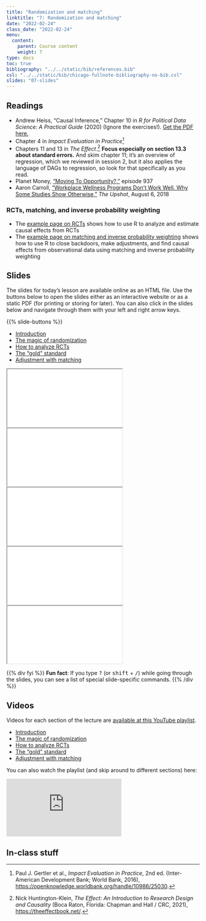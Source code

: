 ```yaml
---
title: "Randomization and matching"
linktitle: "7: Randomization and matching"
date: "2022-02-24"
class_date: "2022-02-24"
menu:
  content:
    parent: Course content
    weight: 7
type: docs
toc: true
bibliography: "../../static/bib/references.bib"
csl: "../../static/bib/chicago-fullnote-bibliography-no-bib.csl"
slides: "07-slides"
---
```


## Readings

-   <i class="fas fa-file-pdf"></i> Andrew Heiss, “Causal Inference,” Chapter 10 in *R for Political Data Science: A Practical Guide* (2020) (Ignore the exercises!). [Get the PDF here.](/files/10-causal-inference.pdf)
-   <i class="fas fa-book"></i> Chapter 4 in *Impact Evaluation in Practice*[^1]
-   <i class="fas fa-book"></i> Chapters 11 and 13 in *The Effect*.[^2] **Focus especially on section 13.3 about standard errors.** And skim chapter 11; it’s an overview of regression, which we reviewed in session 2, but it also applies the language of DAGs to regression, so look for that specifically as you read.
-   <i class="fas fa-podcast"></i> Planet Money, [“Moving To Opportunity?,”](https://www.npr.org/2019/08/30/756028025/episode-937-moving-to-opportunity) episode 937
-   <i class="fas fa-external-link-square-alt"></i> Aaron Carroll, [“Workplace Wellness Programs Don’t Work Well. Why Some Studies Show Otherwise,”](https://www.nytimes.com/2018/08/06/upshot/employer-wellness-programs-randomized-trials.html) *The Upshot*, August 6, 2018

### RCTs, matching, and inverse probability weighting

-   The [example page on RCTs](/example/rcts/) shows how to use R to analyze and estimate causal effects from RCTs
-   The [example page on matching and inverse probability weighting](/example/matching-ipw/) shows how to use R to close backdoors, make adjustments, and find causal effects from observational data using matching and inverse probability weighting

## Slides

The slides for today’s lesson are available online as an HTML file. Use the buttons below to open the slides either as an interactive website or as a static PDF (for printing or storing for later). You can also click in the slides below and navigate through them with your left and right arrow keys.

{{% slide-buttons %}}

<ul class="nav nav-tabs" id="slide-tabs" role="tablist">
<li class="nav-item">
<a class="nav-link active" id="introduction-tab" data-toggle="tab" href="#introduction" role="tab" aria-controls="introduction" aria-selected="true">Introduction</a>
</li>
<li class="nav-item">
<a class="nav-link" id="the-magic-of-randomization-tab" data-toggle="tab" href="#the-magic-of-randomization" role="tab" aria-controls="the-magic-of-randomization" aria-selected="false">The magic of randomization</a>
</li>
<li class="nav-item">
<a class="nav-link" id="how-to-analyze-rcts-tab" data-toggle="tab" href="#how-to-analyze-rcts" role="tab" aria-controls="how-to-analyze-rcts" aria-selected="false">How to analyze RCTs</a>
</li>
<li class="nav-item">
<a class="nav-link" id="the-gold-standard-tab" data-toggle="tab" href="#the-gold-standard" role="tab" aria-controls="the-gold-standard" aria-selected="false">The “gold” standard</a>
</li>
<li class="nav-item">
<a class="nav-link" id="adjustment-with-matching-tab" data-toggle="tab" href="#adjustment-with-matching" role="tab" aria-controls="adjustment-with-matching" aria-selected="false">Adjustment with matching</a>
</li>
</ul>

<div id="slide-tabs" class="tab-content">

<div id="introduction" class="tab-pane fade show active" role="tabpanel" aria-labelledby="introduction-tab">

<div class="embed-responsive embed-responsive-16by9">

<iframe class="embed-responsive-item" src="/slides/07-slides.html#1">
</iframe>

</div>

</div>

<div id="the-magic-of-randomization" class="tab-pane fade" role="tabpanel" aria-labelledby="the-magic-of-randomization-tab">

<div class="embed-responsive embed-responsive-16by9">

<iframe class="embed-responsive-item" src="/slides/07-slides.html#magic-randomization">
</iframe>

</div>

</div>

<div id="how-to-analyze-rcts" class="tab-pane fade" role="tabpanel" aria-labelledby="how-to-analyze-rcts-tab">

<div class="embed-responsive embed-responsive-16by9">

<iframe class="embed-responsive-item" src="/slides/07-slides.html#rct-how">
</iframe>

</div>

</div>

<div id="the-gold-standard" class="tab-pane fade" role="tabpanel" aria-labelledby="the-gold-standard-tab">

<div class="embed-responsive embed-responsive-16by9">

<iframe class="embed-responsive-item" src="/slides/07-slides.html#gold-standard">
</iframe>

</div>

</div>

<div id="adjustment-with-matching" class="tab-pane fade" role="tabpanel" aria-labelledby="adjustment-with-matching-tab">

<div class="embed-responsive embed-responsive-16by9">

<iframe class="embed-responsive-item" src="/slides/07-slides.html#matching">
</iframe>

</div>

</div>

</div>

{{% div fyi %}}
**Fun fact**: If you type <kbd>?</kbd> (or <kbd>shift</kbd> + <kbd>/</kbd>) while going through the slides, you can see a list of special slide-specific commands.
{{% /div %}}

## Videos

Videos for each section of the lecture are [available at this YouTube playlist](https://www.youtube.com/playlist?list=PLS6tnpTr39sGJURMOwN9tf9MNDN4t0JMz).

-   [Introduction](https://www.youtube.com/watch?v=m4nKVJ-2K3I&list=PLS6tnpTr39sGJURMOwN9tf9MNDN4t0JMz)
-   [The magic of randomization](https://www.youtube.com/watch?v=-zjSixOybQE&list=PLS6tnpTr39sGJURMOwN9tf9MNDN4t0JMz)
-   [How to analyze RCTs](https://www.youtube.com/watch?v=W0NyALrjLA4&list=PLS6tnpTr39sGJURMOwN9tf9MNDN4t0JMz)
-   [The “gold” standard](https://www.youtube.com/watch?v=vHb2TYAze74&list=PLS6tnpTr39sGJURMOwN9tf9MNDN4t0JMz)
-   [Adjustment with matching](https://www.youtube.com/watch?v=jECz-SS-sqc&list=PLS6tnpTr39sGJURMOwN9tf9MNDN4t0JMz)

You can also watch the playlist (and skip around to different sections) here:

<div class="embed-responsive embed-responsive-16by9">

<iframe class="embed-responsive-item" src="https://www.youtube.com/embed/playlist?list=PLS6tnpTr39sGJURMOwN9tf9MNDN4t0JMz" frameborder="0" allow="accelerometer; autoplay; encrypted-media; gyroscope; picture-in-picture" allowfullscreen>
</iframe>

</div>

## In-class stuff

[^1]: Paul J. Gertler et al., *Impact Evaluation in Practice*, 2nd ed. (Inter-American Development Bank; World Bank, 2016), <https://openknowledge.worldbank.org/handle/10986/25030>.

[^2]: Nick Huntington-Klein, *The Effect: An Introduction to Research Design and Causality* (Boca Raton, Florida: Chapman and Hall / CRC, 2021), <https://theeffectbook.net/>.
